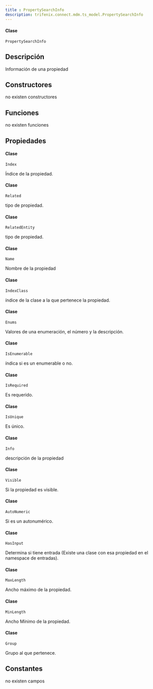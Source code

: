 ```yaml
---
title : PropertySearchInfo
description: trifenix.connect.mdm.ts_model.PropertySearchInfo
---
```




<CodeBlock slots = 'heading, code' repeat = '1' languages = 'C#' />

#### Clase
```
PropertySearchInfo
```

## Descripción
Información de una propiedad
## Constructores

no existen constructores


## Funciones

no existen funciones

## Propiedades


<CodeBlock slots = 'heading, code' repeat = '1' languages = 'C#' />

#### Clase
```
Index
```


Índice de la propiedad.

<CodeBlock slots = 'heading, code' repeat = '1' languages = 'C#' />

#### Clase
```
Related
```


tipo de propiedad.

<CodeBlock slots = 'heading, code' repeat = '1' languages = 'C#' />

#### Clase
```
RelatedEntity
```


tipo de propiedad.

<CodeBlock slots = 'heading, code' repeat = '1' languages = 'C#' />

#### Clase
```
Name
```


Nombre de la propiedad

<CodeBlock slots = 'heading, code' repeat = '1' languages = 'C#' />

#### Clase
```
IndexClass
```


índice de la clase a la que pertenece la propiedad.

<CodeBlock slots = 'heading, code' repeat = '1' languages = 'C#' />

#### Clase
```
Enums
```


Valores de una enumeración, el número y la descripción.

<CodeBlock slots = 'heading, code' repeat = '1' languages = 'C#' />

#### Clase
```
IsEnumerable
```


índica si es un enumerable o no.

<CodeBlock slots = 'heading, code' repeat = '1' languages = 'C#' />

#### Clase
```
IsRequired
```


Es requerido.

<CodeBlock slots = 'heading, code' repeat = '1' languages = 'C#' />

#### Clase
```
IsUnique
```


Es único.

<CodeBlock slots = 'heading, code' repeat = '1' languages = 'C#' />

#### Clase
```
Info
```


descripción de la propiedad

<CodeBlock slots = 'heading, code' repeat = '1' languages = 'C#' />

#### Clase
```
Visible
```


Si la propiedad es visible.

<CodeBlock slots = 'heading, code' repeat = '1' languages = 'C#' />

#### Clase
```
AutoNumeric
```


Si es un autonumérico.

<CodeBlock slots = 'heading, code' repeat = '1' languages = 'C#' />

#### Clase
```
HasInput
```


Determina si tiene entrada (Existe una clase con esa propiedad en el namespace de entradas).

<CodeBlock slots = 'heading, code' repeat = '1' languages = 'C#' />

#### Clase
```
MaxLength
```


Ancho máximo de la propiedad.

<CodeBlock slots = 'heading, code' repeat = '1' languages = 'C#' />

#### Clase
```
MinLength
```


Ancho Mínimo de la propiedad.

<CodeBlock slots = 'heading, code' repeat = '1' languages = 'C#' />

#### Clase
```
Group
```


Grupo al que pertenece.
## Constantes
no existen campos

